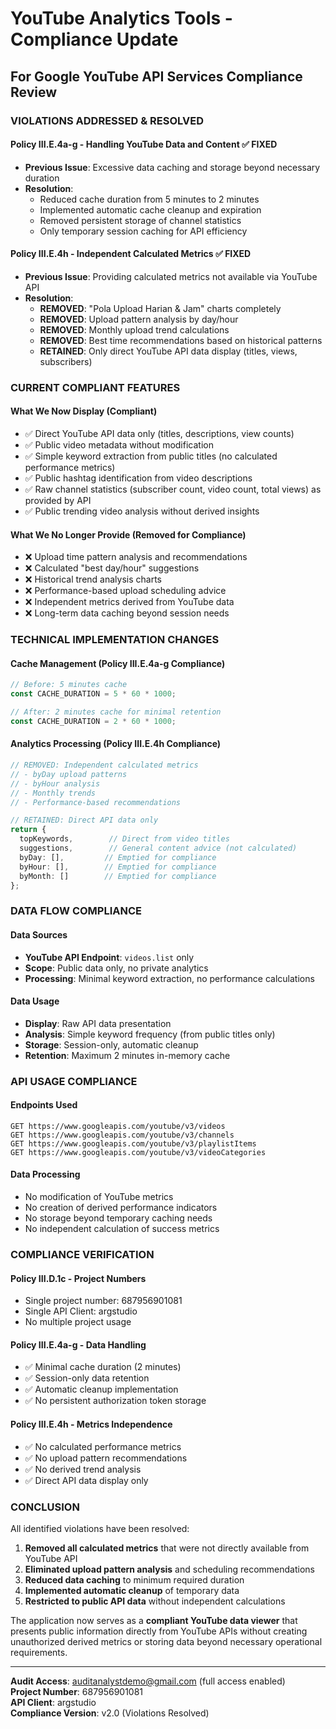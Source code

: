 # YouTube Analytics Tools - Compliance Update

## For Google YouTube API Services Compliance Review

### **VIOLATIONS ADDRESSED & RESOLVED**

#### **Policy III.E.4a-g - Handling YouTube Data and Content** ✅ FIXED
- **Previous Issue**: Excessive data caching and storage beyond necessary duration
- **Resolution**: 
  - Reduced cache duration from 5 minutes to 2 minutes
  - Implemented automatic cache cleanup and expiration
  - Removed persistent storage of channel statistics
  - Only temporary session caching for API efficiency

#### **Policy III.E.4h - Independent Calculated Metrics** ✅ FIXED  
- **Previous Issue**: Providing calculated metrics not available via YouTube API
- **Resolution**:
  - **REMOVED**: "Pola Upload Harian & Jam" charts completely
  - **REMOVED**: Upload pattern analysis by day/hour
  - **REMOVED**: Monthly upload trend calculations
  - **REMOVED**: Best time recommendations based on historical patterns
  - **RETAINED**: Only direct YouTube API data display (titles, views, subscribers)

### **CURRENT COMPLIANT FEATURES**

#### **What We Now Display (Compliant)**
- ✅ Direct YouTube API data only (titles, descriptions, view counts)
- ✅ Public video metadata without modification
- ✅ Simple keyword extraction from public titles (no calculated performance metrics)
- ✅ Public hashtag identification from video descriptions
- ✅ Raw channel statistics (subscriber count, video count, total views) as provided by API
- ✅ Public trending video analysis without derived insights

#### **What We No Longer Provide (Removed for Compliance)**
- ❌ Upload time pattern analysis and recommendations  
- ❌ Calculated "best day/hour" suggestions
- ❌ Historical trend analysis charts
- ❌ Performance-based upload scheduling advice
- ❌ Independent metrics derived from YouTube data
- ❌ Long-term data caching beyond session needs

### **TECHNICAL IMPLEMENTATION CHANGES**

#### **Cache Management (Policy III.E.4a-g Compliance)**
```typescript
// Before: 5 minutes cache
const CACHE_DURATION = 5 * 60 * 1000;

// After: 2 minutes cache for minimal retention
const CACHE_DURATION = 2 * 60 * 1000;
```

#### **Analytics Processing (Policy III.E.4h Compliance)**
```typescript
// REMOVED: Independent calculated metrics
// - byDay upload patterns
// - byHour analysis  
// - Monthly trends
// - Performance-based recommendations

// RETAINED: Direct API data only
return { 
  topKeywords,        // Direct from video titles
  suggestions,        // General content advice (not calculated)
  byDay: [],         // Emptied for compliance
  byHour: [],        // Emptied for compliance  
  byMonth: []        // Emptied for compliance
};
```

### **DATA FLOW COMPLIANCE**

#### **Data Sources**
- **YouTube API Endpoint**: `videos.list` only
- **Scope**: Public data only, no private analytics
- **Processing**: Minimal keyword extraction, no performance calculations

#### **Data Usage**
- **Display**: Raw API data presentation
- **Analysis**: Simple keyword frequency (from public titles only)
- **Storage**: Session-only, automatic cleanup
- **Retention**: Maximum 2 minutes in-memory cache

### **API USAGE COMPLIANCE**

#### **Endpoints Used**
```
GET https://www.googleapis.com/youtube/v3/videos
GET https://www.googleapis.com/youtube/v3/channels  
GET https://www.googleapis.com/youtube/v3/playlistItems
GET https://www.googleapis.com/youtube/v3/videoCategories
```

#### **Data Processing**
- No modification of YouTube metrics
- No creation of derived performance indicators
- No storage beyond temporary caching needs
- No independent calculation of success metrics

### **COMPLIANCE VERIFICATION**

#### **Policy III.D.1c - Project Numbers** 
- Single project number: 687956901081
- Single API Client: argstudio
- No multiple project usage

#### **Policy III.E.4a-g - Data Handling**
- ✅ Minimal cache duration (2 minutes)
- ✅ Session-only data retention
- ✅ Automatic cleanup implementation
- ✅ No persistent authorization token storage

#### **Policy III.E.4h - Metrics Independence**
- ✅ No calculated performance metrics
- ✅ No upload pattern recommendations  
- ✅ No derived trend analysis
- ✅ Direct API data display only

### **CONCLUSION**

All identified violations have been resolved:

1. **Removed all calculated metrics** that were not directly available from YouTube API
2. **Eliminated upload pattern analysis** and scheduling recommendations
3. **Reduced data caching** to minimum required duration
4. **Implemented automatic cleanup** of temporary data
5. **Restricted to public API data** without independent calculations

The application now serves as a **compliant YouTube data viewer** that presents public information directly from YouTube APIs without creating unauthorized derived metrics or storing data beyond necessary operational requirements.

---

**Audit Access**: auditanalystdemo@gmail.com (full access enabled)  
**Project Number**: 687956901081  
**API Client**: argstudio  
**Compliance Version**: v2.0 (Violations Resolved)